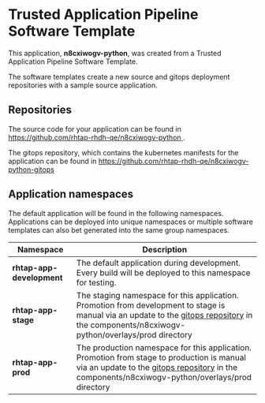 # Trusted Application Pipeline Software Template

This application, **n8cxiwogv-python**, was created from a Trusted Application Pipeline Software Template.

The software templates create a new source and gitops deployment repositories with a sample source application. 

## Repositories

The source code for your application can be found in [https://github.com/rhtap-rhdh-qe/n8cxiwogv-python ](https://github.com/rhtap-rhdh-qe/n8cxiwogv-python ).
 
The gitops repository, which contains the kubernetes manifests for the application can be found in 
[https://github.com/rhtap-rhdh-qe/n8cxiwogv-python-gitops ](https://github.com/rhtap-rhdh-qe/n8cxiwogv-python-gitops ) 

## Application namespaces 

The default application will be found in the following namespaces. Applications can be deployed into unique namespaces or multiple software templates can also bet generated into the same group namespaces.  

|  Namespace   |  Description   |  
| -------- | -------- |   
| **rhtap-app-development** | The default application during development. Every build will be deployed to this namespace for testing. | 
| **rhtap-app-stage** | The staging namespace for this application. Promotion from development to stage is manual via an update to the [gitops repository](https://github.com/rhtap-rhdh-qe/n8cxiwogv-python-gitops ) in the components/n8cxiwogv-python/overlays/prod directory |  
| **rhtap-app-prod** | The production namespace for this application. Promotion from stage to production is manual via an update to the [gitops repository](https://github.com/rhtap-rhdh-qe/n8cxiwogv-python-gitops ) in the components/n8cxiwogv-python/overlays/prod directory | 